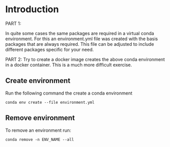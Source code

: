 # Introduction

PART 1:

In quite some cases the same packages are required in a virtual conda environment. For this an environment.yml file was created with the basis packages that are always required. This file can be adjusted to include different packages specific for your need.

PART 2:
Try to create a docker image creates the above conda environment in a docker container. This is a much more difficult exercise. 

## Create environment

Run the following command the create a conda environment

`conda env create --file environment.yml`

## Remove environment

To remove an environment run:

`conda remove -n ENV_NAME --all`
